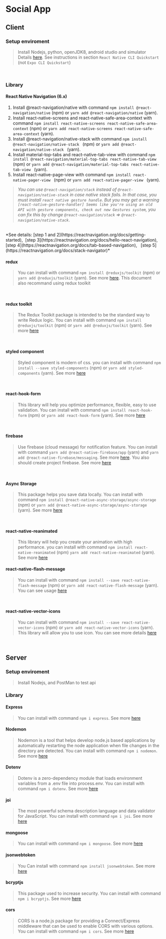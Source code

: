 # Social App
## Client
### Setup enviroment
> Install Nodejs, python, openJDK8, android studio and simulator <br />
Details [here](https://reactnative.dev/docs/environment-setup). See instructions in section `React Native CLI Quickstart` (not `Expo CLI Quickstart`) <br />
<br />

### Library

#### React Native Navigation (6.x)
1. Install @react-navigation/native with command `npm install @react-navigation/native` (npm) or `yarn add @react-navigation/native` (yarn).
2. Install react-native-screens and react-native-safe-area-context with command `npm install react-native-screens react-native-safe-area-context` (npm) or `yarn add react-native-screens react-native-safe-area-context` (yarn).
3. Install @react-navigation/native-stack with command `npm install @react-navigation/native-stack
` (npm) or `yarn add @react-navigation/native-stack
` (yarn).
4. Install material-top-tabs and react-native-tab-view with command `npm install @react-navigation/material-top-tabs react-native-tab-view` (npm) or `yarn add @react-navigation/material-top-tabs react-native-tab-view
` (yarn).
5. Install react-native-page-view with command `npm install react-native-pager-view
` (npm) or `yarn add react-native-pager-view
` (yarn).

>*You can use `@react-navigation/stack` instead of `@react-navigation/native-stack` in case native stack fails. In that case, you must install `react native gesture handle`. But you may get a warning `[react-native-gesture-handler] Seems like you're using an old API with gesture components, check out new Gestures system`, you can fix this by change `@react-navigation/stack` => `@react-navigation/native-stack`*. <br />
<br />
*See details: [step 1 and 2](https://reactnavigation.org/docs/getting-started), &nbsp;[step 3](https://reactnavigation.org/docs/hello-react-navigation), &nbsp; [step 4](https://reactnavigation.org/docs/tab-based-navigation), &nbsp; [step 5](https://reactnavigation.org/docs/stack-navigator)*
<br />

#### redux
> You can install with command `npm install @reduxjs/toolkit` (npm) or `yarn add @reduxjs/toolkit` (yarn). See more [here](https://redux.js.org/introduction/getting-started). This document also recommand using redux toolkit
<br />

#### redux toolkit
> The Redux Toolkit package is intended to be the standard way to write Redux logic. You can install with command `npm install @reduxjs/toolkit` (npm) or `yarn add @reduxjs/toolkit` (yarn). See more [here](https://redux-toolkit.js.org/introduction/getting-started)
<br />

#### styled component
> Styled component is modern of css. you can install with command `npm install --save styled-components` (npm) or `yarn add styled-components` (yarn). See more [here](https://styled-components.com/docs/basics)
<br />

#### react-hook-form
> This library will help you optimize performance, flexible, easy to use validation. You can install with command `npm install react-hook-form` (npm) or `yarn add react-hook-form` (yarn). See more [here](https://www.react-hook-form.com/get-started)
<br />

#### firebase
> Use firebase (cloud message) for notification feature. You can install with command `yarn add @react-native-firebase/app` (yarn) and `yarn add @react-native-firebase/messaging`. See more [here](https://rnfirebase.io/messaging/usage). You also should create project firebase. See more [here](https://rnfirebase.io/)

<br />

#### Async Storage

> This package helps you save data locally. You can install with command `npm install @react-native-async-storage/async-storage` (npm) or `yarn add @react-native-async-storage/async-storage` (yarn). See more [here](https://react-native-async-storage.github.io/async-storage/docs/install)

<br />

#### react-native-reanimated
> This library will help you create your animation with high performance. you can install with command `npm install react-native-reanimated` (npm) `yarn add react-native-reanimated` (yarn). See more [here](https://docs.swmansion.com/react-native-reanimated/docs/fundamentals/installation)

#### react-native-flash-message
> You can install with command `npm install --save react-native-flash-message` (npm) or `yarn add react-native-flash-message` (yarn). You can see usage [here](https://www.npmjs.com/package/react-native-flash-message)
<br />

#### react-native-vector-icons
> You can install with command `npm install --save react-native-vector-icons` (npm) or `yarn add react-native-vector-icons` (yarn). This library will allow you to use icon. You can see more details [here](https://github.com/oblador/react-native-vector-icons)
<br />

## Server

### Setup enviroment
> Install Nodejs, and PostMan to test api

### Library

#### Express
> You can install with command `npm i express`. See more [here](https://www.npmjs.com/package/express)

#### Nodemon
> Nodemon is a tool that helps develop node.js based applications by automatically restarting the node application when file changes in the directory are detected. You can install with command `npm i nodemon`. See more [here](https://www.npmjs.com/package/nodemon)

#### Dotenv
> Dotenv is a zero-dependency module that loads environment variables from a .env file into process.env. You can install with command `npm i dotenv`. See more [here](https://www.npmjs.com/package/dotenv)

#### joi
> The most powerful schema description language and data validator for JavaScript. You can install with command `npm i joi`. See more [here](https://www.npmjs.com/package/joi)

#### mongoose
> You can install with command `npm i mongoose`. See more [here](https://www.npmjs.com/package/mongoose)

#### jsonwebtoken
> You Can install with command `npm install jsonwebtoken`. See more [here](https://www.npmjs.com/package/jsonwebtoken)

#### bcryptjs
> This package used to increase security. You can install with command `npm i bcryptjs`. See more [here](https://www.npmjs.com/package/bcryptjs)

#### cors
> CORS is a node.js package for providing a Connect/Express middleware that can be used to enable CORS with various options. You can install with command `npm i cors`. See more [here](https://www.npmjs.com/package/cors)